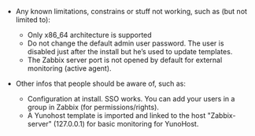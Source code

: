 * Any known limitations, constrains or stuff not working, such as (but not limited to):
    * Only x86_64 architecture is supported
    * Do not change the default admin user password. The user is disabled just after the install but he’s used to update templates.
    * The Zabbix server port is not opened by default for external monitoring (active agent).

* Other infos that people should be aware of, such as:
    * Configuration at install. SSO works. You can add your users in a group in Zabbix (for permissions/rights).
    * A Yunohost template is imported and linked to the host "Zabbix-server" (127.0.0.1) for basic monitoring for YunoHost.
